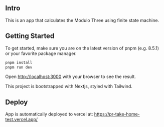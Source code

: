 ## Intro

This is an app that calculates the Modulo Three using finite state machine.

## Getting Started

To get started, make sure you are on the latest version of pnpm (e.g. 8.5.1) or your favorite package manager.

```bash
pnpm install
pnpm run dev
```

Open [http://localhost:3000](http://localhost:3000) with your browser to see the result.

This project is bootstrapped with Nextjs, styled with Tailwind.

## Deploy

App is automatically deployed to vercel at: https://pr-take-home-test.vercel.app/
